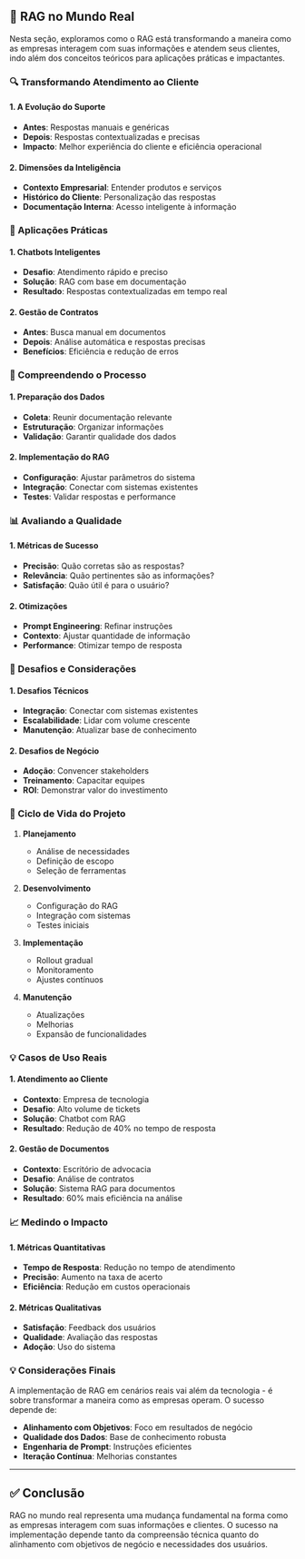 ## 📍 RAG no Mundo Real

Nesta seção, exploramos como o RAG está transformando a maneira como as empresas interagem com suas informações e atendem seus clientes, indo além dos conceitos teóricos para aplicações práticas e impactantes.

### 🔍 Transformando Atendimento ao Cliente

#### 1. **A Evolução do Suporte**
- **Antes**: Respostas manuais e genéricas
- **Depois**: Respostas contextualizadas e precisas
- **Impacto**: Melhor experiência do cliente e eficiência operacional

#### 2. **Dimensões da Inteligência**
- **Contexto Empresarial**: Entender produtos e serviços
- **Histórico do Cliente**: Personalização das respostas
- **Documentação Interna**: Acesso inteligente à informação

### 🎯 Aplicações Práticas

#### 1. **Chatbots Inteligentes**
- **Desafio**: Atendimento rápido e preciso
- **Solução**: RAG com base em documentação
- **Resultado**: Respostas contextualizadas em tempo real

#### 2. **Gestão de Contratos**
- **Antes**: Busca manual em documentos
- **Depois**: Análise automática e respostas precisas
- **Benefícios**: Eficiência e redução de erros

### 🧠 Compreendendo o Processo

#### 1. **Preparação dos Dados**
- **Coleta**: Reunir documentação relevante
- **Estruturação**: Organizar informações
- **Validação**: Garantir qualidade dos dados

#### 2. **Implementação do RAG**
- **Configuração**: Ajustar parâmetros do sistema
- **Integração**: Conectar com sistemas existentes
- **Testes**: Validar respostas e performance

### 📊 Avaliando a Qualidade

#### 1. **Métricas de Sucesso**
- **Precisão**: Quão corretas são as respostas?
- **Relevância**: Quão pertinentes são as informações?
- **Satisfação**: Quão útil é para o usuário?

#### 2. **Otimizações**
- **Prompt Engineering**: Refinar instruções
- **Contexto**: Ajustar quantidade de informação
- **Performance**: Otimizar tempo de resposta

### 🎯 Desafios e Considerações

#### 1. **Desafios Técnicos**
- **Integração**: Conectar com sistemas existentes
- **Escalabilidade**: Lidar com volume crescente
- **Manutenção**: Atualizar base de conhecimento

#### 2. **Desafios de Negócio**
- **Adoção**: Convencer stakeholders
- **Treinamento**: Capacitar equipes
- **ROI**: Demonstrar valor do investimento

### 🔄 Ciclo de Vida do Projeto

1. **Planejamento**
   - Análise de necessidades
   - Definição de escopo
   - Seleção de ferramentas

2. **Desenvolvimento**
   - Configuração do RAG
   - Integração com sistemas
   - Testes iniciais

3. **Implementação**
   - Rollout gradual
   - Monitoramento
   - Ajustes contínuos

4. **Manutenção**
   - Atualizações
   - Melhorias
   - Expansão de funcionalidades

### 💡 Casos de Uso Reais

#### 1. **Atendimento ao Cliente**
- **Contexto**: Empresa de tecnologia
- **Desafio**: Alto volume de tickets
- **Solução**: Chatbot com RAG
- **Resultado**: Redução de 40% no tempo de resposta

#### 2. **Gestão de Documentos**
- **Contexto**: Escritório de advocacia
- **Desafio**: Análise de contratos
- **Solução**: Sistema RAG para documentos
- **Resultado**: 60% mais eficiência na análise

### 📈 Medindo o Impacto

#### 1. **Métricas Quantitativas**
- **Tempo de Resposta**: Redução no tempo de atendimento
- **Precisão**: Aumento na taxa de acerto
- **Eficiência**: Redução em custos operacionais

#### 2. **Métricas Qualitativas**
- **Satisfação**: Feedback dos usuários
- **Qualidade**: Avaliação das respostas
- **Adoção**: Uso do sistema

### 💡 Considerações Finais

A implementação de RAG em cenários reais vai além da tecnologia - é sobre transformar a maneira como as empresas operam. O sucesso depende de:

- **Alinhamento com Objetivos**: Foco em resultados de negócio
- **Qualidade dos Dados**: Base de conhecimento robusta
- **Engenharia de Prompt**: Instruções eficientes
- **Iteração Contínua**: Melhorias constantes

---

## ✅ Conclusão

RAG no mundo real representa uma mudança fundamental na forma como as empresas interagem com suas informações e clientes. O sucesso na implementação depende tanto da compreensão técnica quanto do alinhamento com objetivos de negócio e necessidades dos usuários. 